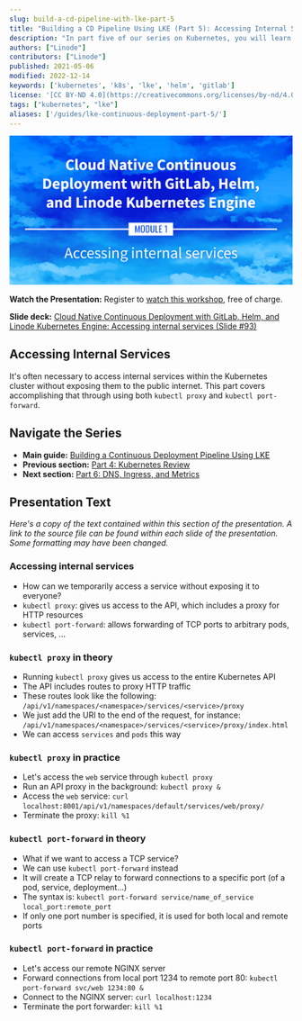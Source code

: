 ```yaml
---
slug: build-a-cd-pipeline-with-lke-part-5
title: "Building a CD Pipeline Using LKE (Part 5): Accessing Internal Services"
description: "In part five of our series on Kubernetes, you will learn how to privately access internal services within your cluster using kubectl proxy and kubectl port-forward."
authors: ["Linode"]
contributors: ["Linode"]
published: 2021-05-06
modified: 2022-12-14
keywords: ['kubernetes', 'k8s', 'lke', 'helm', 'gitlab']
license: '[CC BY-ND 4.0](https://creativecommons.org/licenses/by-nd/4.0)'
tags: ["kubernetes", "lke"]
aliases: ['/guides/lke-continuous-deployment-part-5/']
---
```


![Cloud Native Continuous Deployment with GitLab, Helm, and Linode Kubernetes Engine: Accessing Internal Services](cd-presentation-header-05-accessing-internal-services.png "Cloud Native Continuous Deployment with GitLab, Helm, and Linode Kubernetes Engine: Accessing Internal Services")

**Watch the Presentation:** Register to [watch this workshop](https://event.on24.com/wcc/r/3121133/FC5BC89B210FAAFFC957E6204E55A228?partnerref=website_docs), free of charge.

**Slide deck:** [Cloud Native Continuous Deployment with GitLab, Helm, and Linode Kubernetes Engine: Accessing internal services (Slide #93)](https://2021-03-lke.container.training/#93)

## Accessing Internal Services

It's often necessary to access internal services within the Kubernetes cluster without exposing them to the public internet. This part covers accomplishing that through using both `kubectl proxy` and `kubectl port-forward`.

## Navigate the Series

- **Main guide:** [Building a Continuous Deployment Pipeline Using LKE](/docs/guides/build-a-cd-pipeline-with-lke/)
- **Previous section:** [Part 4: Kubernetes Review](/docs/guides/build-a-cd-pipeline-with-lke-part-4/)
- **Next section:** [Part 6: DNS, Ingress, and Metrics](/docs/guides/build-a-cd-pipeline-with-lke-part-6/)

## Presentation Text

*Here's a copy of the text contained within this section of the presentation. A link to the source file can be found within each slide of the presentation. Some formatting may have been changed.*

### Accessing internal services

- How can we temporarily access a service without exposing it to everyone?
- `kubectl proxy`: gives us access to the API, which includes a proxy for HTTP resources
- `kubectl port-forward`: allows forwarding of TCP ports to arbitrary pods, services, ...

### `kubectl proxy` in theory

- Running `kubectl proxy` gives us access to the entire Kubernetes API
- The API includes routes to proxy HTTP traffic
- These routes look like the following: `/api/v1/namespaces/<namespace>/services/<service>/proxy`
- We just add the URI to the end of the request, for instance: `/api/v1/namespaces/<namespace>/services/<service>/proxy/index.html`
- We can access `services` and `pods` this way

### `kubectl proxy` in practice

- Let's access the `web` service through `kubectl proxy`
- Run an API proxy in the background: `kubectl proxy &`
- Access the `web` service: `curl localhost:8001/api/v1/namespaces/default/services/web/proxy/`
- Terminate the proxy: `kill %1`

### `kubectl port-forward` in theory

- What if we want to access a TCP service?
- We can use `kubectl port-forward` instead
- It will create a TCP relay to forward connections to a specific port (of a pod, service, deployment...)
- The syntax is: `kubectl port-forward service/name_of_service local_port:remote_port`
- If only one port number is specified, it is used for both local and remote ports

### `kubectl port-forward` in practice

- Let's access our remote NGINX server
- Forward connections from local port 1234 to remote port 80: `kubectl port-forward svc/web 1234:80 &`
- Connect to the NGINX server: `curl localhost:1234`
- Terminate the port forwarder: `kill %1`